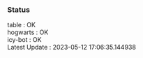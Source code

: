 ### Status


table : OK  
hogwarts : OK  
icy-bot : OK  
Latest Update : 2023-05-12 17:06:35.144938
